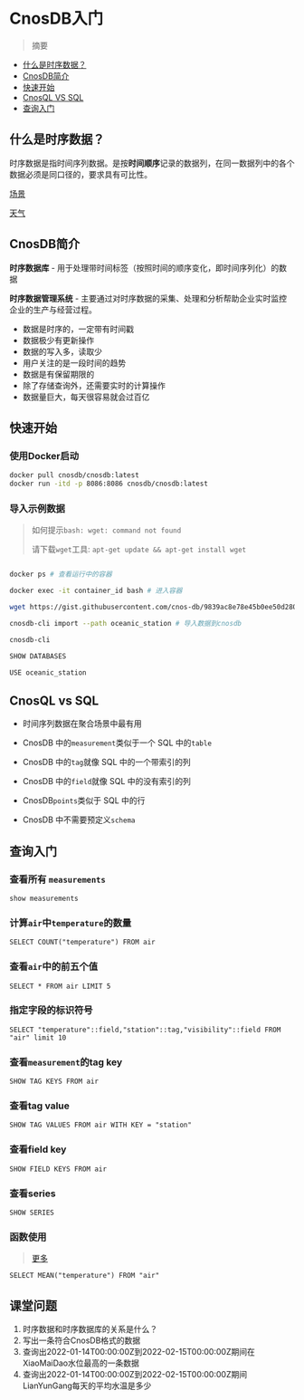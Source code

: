 # CnosDB入门

> 摘要

- [什么是时序数据？](#什么是时序数据)
- [CnosDB简介](#cnosdb简介)
- [快速开始](#快速开始)
- [CnosQL VS SQL](#cnosql-vs-sql)
- [查询入门](#查询入门)

## 什么是时序数据？

时序数据是指时间序列数据。是按**时间顺序**记录的数据列，在同一数据列中的各个数据必须是同口径的，要求具有可比性。

[场景](https://www.cnosdb.com)

[天气](https://weathernew.pae.baidu.com/weathernew/pc?query=%E5%8C%97%E4%BA%AC%E5%A4%A9%E6%B0%94&srcid=4982)

## CnosDB简介

**时序数据库** - 用于处理带时间标签（按照时间的顺序变化，即时间序列化）的数据

**时序数据管理系统** - 主要通过对时序数据的采集、处理和分析帮助企业实时监控企业的生产与经营过程。

- 数据是时序的，一定带有时间戳
- 数据极少有更新操作
- 数据的写入多，读取少
- 用户关注的是一段时间的趋势
- 数据是有保留期限的
- 除了存储查询外，还需要实时的计算操作
- 数据量巨大，每天很容易就会过百亿

## 快速开始

### 使用Docker启动

```bash
docker pull cnosdb/cnosdb:latest
docker run -itd -p 8086:8086 cnosdb/cnosdb:latest
```

### 导入示例数据
> 如何提示`bash: wget: command not found`
>
> 请下载`wget`工具: `apt-get update && apt-get install wget`
```bash

docker ps # 查看运行中的容器

docker exec -it container_id bash # 进入容器

wget https://gist.githubusercontent.com/cnos-db/9839ac8e78e45b0ee50d2803de4acfd8/raw/818b19d0dd3c80befe636b60ee569451ac2ca4b1/oceanic_station

cnosdb-cli import --path oceanic_station # 导入数据到cnosdb

cnosdb-cli

SHOW DATABASES

USE oceanic_station

```

## CnosQL vs SQL

- 时间序列数据在聚合场景中最有用

- CnosDB 中的`measurement`类似于一个 SQL 中的`table`

- CnosDB 中的`tag`就像 SQL 中的一个带索引的列

- CnosDB 中的`field`就像 SQL 中的没有索引的列

- CnosDB`points`类似于 SQL 中的行

- CnosDB 中不需要预定义`schema`

## 查询入门

### 查看所有 `measurements`

    show measurements

### 计算`air`中`temperature`的数量

    SELECT COUNT("temperature") FROM air


### 查看`air`中的前五个值

    SELECT * FROM air LIMIT 5

### 指定字段的标识符号

    SELECT "temperature"::field,"station"::tag,"visibility"::field FROM "air" limit 10

### 查看`measurement`的tag key

    SHOW TAG KEYS FROM air

### 查看tag value

    SHOW TAG VALUES FROM air WITH KEY = "station"

### 查看field key

    SHOW FIELD KEYS FROM air

### 查看series

    SHOW SERIES

### 函数使用
> [更多](https://www.cnosdb.com/content/cnosdb/0.10/cnosql/function.html)

    SELECT MEAN("temperature") FROM "air"


## 课堂问题

1. 时序数据和时序数据库的关系是什么？
2. 写出一条符合CnosDB格式的数据
3. 查询出2022-01-14T00:00:00Z到2022-02-15T00:00:00Z期间在XiaoMaiDao水位最高的一条数据
4. 查询出2022-01-14T00:00:00Z到2022-02-15T00:00:00Z期间LianYunGang每天的平均水温是多少
